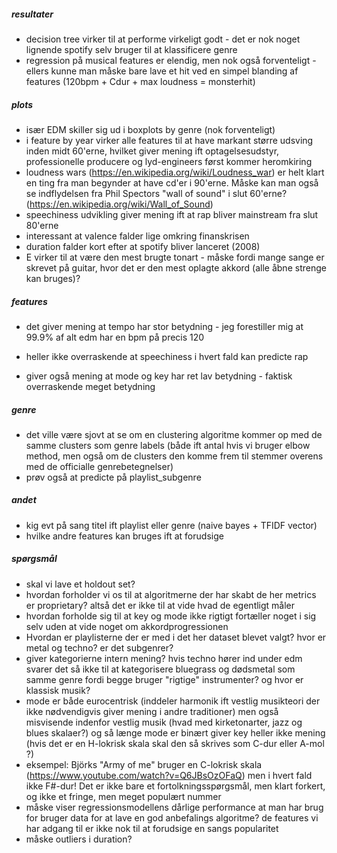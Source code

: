 ##### resultater

- decision tree virker til at performe virkeligt godt - det er nok noget lignende spotify selv bruger til at klassificere genre
- regression på musical features er elendig, men nok også forventeligt - ellers kunne man måske bare lave et hit ved en simpel blanding af features (120bpm + Cdur + max loudness = monsterhit)

##### plots

- især EDM skiller sig ud i boxplots by genre (nok forventeligt)
- i feature by year virker alle features til at have markant større udsving inden midt 60'erne, hvilket giver mening ift optagelsesudstyr, professionelle producere og lyd-engineers først kommer heromkiring
- loudness wars (https://en.wikipedia.org/wiki/Loudness_war) er helt klart en ting fra man begynder at have cd'er i 90'erne. Måske kan man også se indflydelsen fra Phil Spectors "wall of sound" i slut 60'erne? (https://en.wikipedia.org/wiki/Wall_of_Sound)
- speechiness udvikling giver mening ift at rap bliver mainstream fra slut 80'erne
- interessant at valence falder lige omkring finanskrisen
- duration falder kort efter at spotify bliver lanceret (2008)
- E virker til at være den mest brugte tonart - måske fordi mange sange er skrevet på guitar, hvor det er den mest oplagte akkord (alle åbne strenge kan bruges)?

##### features

- det giver mening at tempo har stor betydning - jeg forestiller mig at 99.9% af alt edm har en bpm på precis 120

- heller ikke overraskende at speechiness i hvert fald kan predicte rap
- giver også mening at mode og key har ret lav betydning - faktisk overraskende meget betydning

##### genre

- det ville være sjovt at se om en clustering algoritme kommer op med de samme clusters som genre labels (både ift antal hvis vi bruger elbow method, men også om de clusters den komme frem til stemmer overens med de officialle genrebetegnelser)
- prøv også at predicte på playlist_subgenre

##### andet

- kig evt på sang titel ift playlist eller genre (naive bayes + TFIDF vector)
- hvilke andre features kan bruges ift at forudsige

##### spørgsmål

- skal vi lave et holdout set?
- hvordan forholder vi os til at algoritmerne der har skabt de her metrics er proprietary? altså det er ikke til at vide hvad de egentligt måler
- hvordan forholde sig til at key og mode ikke rigtigt fortæller noget i sig selv uden at vide noget om akkordprogressionen
- Hvordan er playlisterne der er med i det her dataset blevet valgt? hvor er metal og techno? er det subgenrer?
- giver kategorierne intern mening? hvis techno hører ind under edm svarer det så ikke til at kategorisere bluegrass og dødsmetal som samme genre fordi begge bruger "rigtige" instrumenter? og hvor er klassisk musik?
- mode er både eurocentrisk (inddeler harmonik ift vestlig musikteori der ikke nødvendigvis giver mening i andre traditioner) men også misvisende indenfor vestlig musik (hvad med kirketonarter, jazz og blues skalaer?) og så længe mode er binært giver key heller ikke mening (hvis det er en H-lokrisk skala skal den så skrives som C-dur eller A-mol ?)
- eksempel: Björks "Army of me" bruger en C-lokrisk skala (https://www.youtube.com/watch?v=Q6JBsOzOFaQ) men i hvert fald ikke F#-dur! Det er ikke bare et fortolkningsspørgsmål, men klart forkert, og ikke et fringe, men meget populært nummer
- måske viser regressionsmodellens dårlige performance at man har brug for bruger data for at lave en god anbefalings algoritme? de features vi har adgang til er ikke nok til at forudsige en sangs popularitet
- måske outliers i duration?
